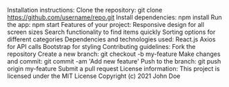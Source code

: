 Installation instructions:
Clone the repository: git clone https://github.com/username/repo.git
Install dependencies: npm install
Run the app: npm start
Features of your project:
Responsive design for all screen sizes
Search functionality to find items quickly
Sorting options for different categories
Dependencies and technologies used:
React.js
Axios for API calls
Bootstrap for styling
Contributing guidelines:
Fork the repository
Create a new branch: git checkout -b my-feature
Make changes and commit: git commit -am 'Add new feature'
Push to the branch: git push origin my-feature
Submit a pull request
License information:
This project is licensed under the MIT License
Copyright (c) 2021 John Doe